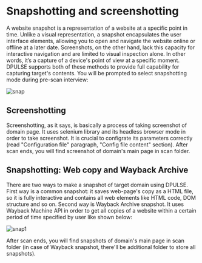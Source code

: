 # Snapshotting and screenshotting

A website snapshot is a representation of a website at a specific point in time. Unlike a visual representation, a snapshot encapsulates the user interface elements, allowing you to open and navigate the website online or offline at a later date. Screenshots, on the other hand, lack this capacity for interactive navigation and are limited to visual inspection alone. In other words, it’s a capture of a device's point of view at a specific moment. DPULSE supports both of these methods to provide full capability for capturing target's contents. You will be prompted to select snapshotting mode during pre-scan interview:

![snap](https://github.com/user-attachments/assets/c24d297d-d52e-45e1-9770-97229abcc2ce)

## Screenshotting 

Screenshotting, as it says, is basically a process of taking screenshot of domain page. It uses selenium library and its headless browser mode in order to take screenshot. It is crucial to configrate its parameters correctly (read "Configuration file" paragraph, "Config file content" section). After scan ends, you will find screenshot of domain's main page in scan folder.

## Snapshotting: Web copy and Wayback Archive

There are two ways to make a snapshot of target domain using DPULSE. First way is a common snapshot: it saves web-page's copy as a HTML file, so it is fully interactive and contains all web elements like HTML code, DOM structure and so on. Second way is Wayback Archive snapshot. It uses Wayback Machine API in order to get all copies of a website within a certain period of time specified by user like shown below:

![snap1](https://github.com/user-attachments/assets/dd82a133-95a8-4fa4-9dc7-ed18d2768d16)

After scan ends, you will find snapshots of domain's main page in scan folder (in case of Wayback snapshot, there'll be additional folder to store all snapshots).

